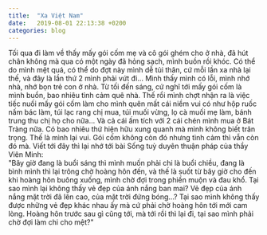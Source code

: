 ```yaml
---
title:  "Xa Việt Nam"
date:   2019-08-01 22:13:38 +0200
categories: blog
---
```

Tối qua đi làm về thấy mấy gói cốm mẹ và cô gói ghém cho ở nhà, đã hút chân không mà qua có một ngày đã hỏng sạch, mình buồn rồi khóc. Có thể do mình mệt quá, có thể do đợt này mình dễ tủi thân, cứ mỗi lần xa nhà lại thế, và đây là lần thứ 2 mình phải vứt đi... Mình thấy mình có lỗi, mình nhớ nhà, nhớ bọn trẻ con ở nhà. Từ tối đến sáng, cứ nghĩ tới mấy gói cốm là mình buồn, bao nhiêu tình cảm quê nhà. Thế rồi mình chợt nhận ra là việc tiếc nuối mấy gói cốm làm cho mình quên mất cái niềm vui có như hộp ruốc nấm bác làm, túi lạc rang chị mua, túi muối vừng, lọ cà muối mẹ làm, bánh trung thu chị họ cho nữa... Và cả cái ấm tích với 2 cái chén mình mua ở Bát Tràng nữa. Có bao nhiêu thứ hiện hữu xung quanh mà mình không biết trân trọng. Thế là mình lại vui. Gói cốm không còn đó nhưng tình cảm thì vẫn còn đó mà.
Viết tới đây thì lại nhớ tới bài Sống tuỳ duyên thuận pháp của thầy Viên Minh:  
"Bây giờ đang là buổi sáng thì mình muốn phải chi là buổi chiều, đang là bình mình thì lại trông chờ hoàng hôn đến, và thế là suốt từ bây giờ cho đến khi hoàng hôn buông xuống, mình chờ đợi trong phiền muộn và đau khổ. Tại sao mình lại không thấy vẻ đẹp của ánh nắng ban mai? Vẻ đẹp của ánh nắng mặt trời đã lên cao, của mặt trời đứng bóng...? Tại sao mình không thấy được những vẻ đẹp khác nhau ấy mà cứ phải chờ hoàng hôn tới mới cam lòng. Hoàng hôn trước sau gì cũng tới, mà tới rồi thì lại đi, tại sao mình phải chờ đợi làm chi cho mệt?" 
